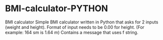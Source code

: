 # BMI-calculator-PYTHON
BMI calculator 
Simple BMI calculator written in Python that asks for 2 inputs (weight and height).
Format of input needs to be 0.00 for height. (For example: 164 sm is 1.64 m) 
Contains a message that uses f string.


